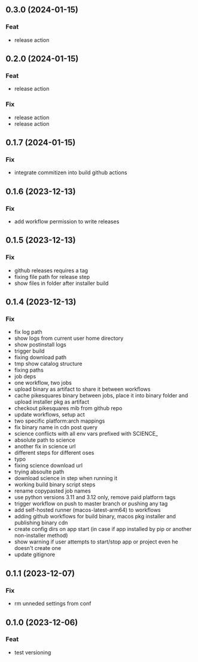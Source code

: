 ## 0.3.0 (2024-01-15)

### Feat

- release action

## 0.2.0 (2024-01-15)

### Feat

- release action

### Fix

- release action
- release action

## 0.1.7 (2024-01-15)

### Fix

- integrate commitizen into build github actions

## 0.1.6 (2023-12-13)

### Fix

- add workflow permission to write releases

## 0.1.5 (2023-12-13)

### Fix

- github releases requires a tag
- fixing file path for release step
- show files in folder after installer build

## 0.1.4 (2023-12-13)

### Fix

- fix log path
- show logs from current user home directory
- show postinstall logs
- trigger build
- fixing download path
- tmp show catalog structure
- fixing paths
- job deps
- one workflow, two jobs
- upload binary as artifact to share it between workflows
- cache pikesquares binary between jobs, place it into binary folder and upload installer pkg as artifact
- checkout pikesquares mib from github repo
- update workflows, setup act
- two specific platform:arch mappings
- fix binary name in cdn post query
- science conflicts with all env vars prefixed with SCIENCE_
- absolute path to science
- another fix in science url
- different steps for different oses
- typo
- fixing science download url
- trying absoulte path
- download science in step when running it
- working build binary script steps
- rename copypasted job names
- use python versions 3.11 and 3.12 only, remove paid platform tags
- trigger workflow on push to master branch or pushing any tag
- add self-hosted runner (macos-latest-arm64) to workflows
- adding github workflows for build binary, macos pkg installer and publishing binary cdn
- create config dirs on app start (in case if app installed by pip or another non-installer method)
- show warning if user attempts to start/stop app or project even he doesn't create one
- update gitignore

## 0.1.1 (2023-12-07)

### Fix

- rm unneded settings from conf

## 0.1.0 (2023-12-06)

### Feat

- test versioning
